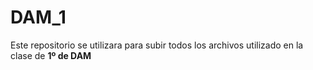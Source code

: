 # DAM_1

Este repositorio se utilizara para subir todos los archivos utilizado en la clase de **1º de DAM**
